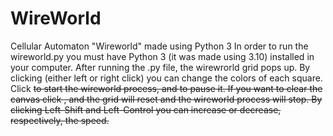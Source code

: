 # WireWorld
Cellular Automaton "Wireworld" made using Python 3 
In order to run the wireworld.py you must have Python 3 (it was made using 3.10) installed in your computer. 
After running the .py file, the wirewrorld grid pops up.
By clicking (either left or right click) you can change the colors of each square. 
Click <s> to start the wireworld process, and <d> to pause it.
If you want to clear the canvas click <c>, and the grid will reset and the wireworld process will stop. 
By clicking Left-Shift and Left-Control you can increase or decrease, respectively, the speed.
